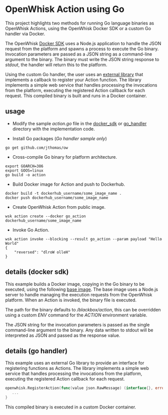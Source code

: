 # OpenWhisk Action using Go

This project highlights two methods for running Go language binaries as OpenWhisk Actions, using the OpenWhisk Docker SDK or a custom Go handler via Docker.

The OpenWhisk [Docker SDK](https://github.com/openwhisk/openwhisk/blob/master/docs/reference.md#docker-actions) uses a Node.js application to handle the JSON request from the platform and spawns a process to execute the Go binary. Invocation parameters are passed as a JSON string as a command-line argument to the binary. The binary must write the JSON string response to _stdout_, the handler will return this to the platform.

Using the custom Go handler, the user uses an [external library](https://github.com/jthomas/ow) that implements a callback to register your Action function. The library implements a simple web service that handles processing the invocations from the platform, executing the registered Action callback for each request. This compiled binary is built and runs in a Docker container.

usage
--

- Modify the sample _action.go_ file in the [docker_sdk](https://github.com/jthomas/openwhisk_go_action/tree/master/docker_sdk) or [go_handler](https://github.com/jthomas/openwhisk_go_action/tree/master/go_handler) directory with the implementation code.

- Install Go packages (_Go handler sample only_)
```
go get github.com/jthomas/ow
```

- Cross-compile Go binary for platform architecture.
```
export GOARCH=386
export GOOS=linux
go build -o action
```

- Build Docker image for Action and push to Dockerhub.

```
docker build -t dockerhub_username/some_image_name .
docker push dockerhub_username/some_image_name
```

- Create OpenWhisk Action from public image.

```
wsk action create --docker go_action dockerhub_username/some_image_name
```

- Invoke Go Action.

```
wsk action invoke --blocking --result go_action --param payload "Hello World"
{
    "reversed": "dlroW olleH"
}
```

details (docker sdk)
-- 

This example builds a Docker image, copying in the Go binary to be executed, using the following [base image](https://hub.docker.com/r/jamesthomas/openwhisk_docker_action/). The base image uses a Node.js server to handle managing the execution requests from the OpenWhisk platform. When an Action is invoked, the binary file is executed. 

The path for the binary defaults to _/blackbox/action_, this can be overridden using a custom _ENV_ command for the _ACTION_ environment variable.

The JSON string for the invocation parameters is passed as the single command-line argument to the binary. Any data written to stdout will be interpreted as JSON and passed as the response value.


details (go handler)
-- 

This example uses an external Go library to provide an interface for registering functions as Actions. The library implements a simple web service that handles processing the invocations from the platform, executing the registered Action callback for each request. 

```go
openwhisk.RegisterAction(func(value json.RawMessage) (interface{}, error) {
   ...	
}
```

This compiled binary is executed in a custom Docker container.
